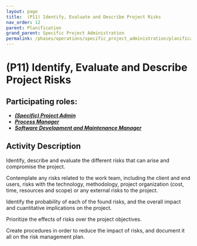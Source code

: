 ```yaml
---
layout: page
title:  (P11) Identify, Evaluate and Describe Project Risks
nav_order: 12
parent: Planification
grand_parent: Specific Project Administration
permalink: /phases/operations/specific_project_administration/planification/p11/
---
```


# (P11) Identify, Evaluate and Describe Project Risks

## Participating roles:
* <a href="/roles/">_**(Specific) Project Admin**_</a>
* <a href="/roles/">_**Process Manager**_</a>
* <a href="/roles/">_**Software Development and Maintenance Manager**_</a>

## Activity Description
Identify, describe and evaluate the different risks that can arise and compromise the project.

Contemplate any risks related to the work team, including the client and end users, risks with the technology, methodology, project organization (cost, time, resources and scope) or any external risks to the project.

Identify the probability of each of the found risks, and the overall impact and cuantitative implications on the project.

Prioritize the effects of risks over the project objectives.

Create procedures in order to reduce the impact of risks, and document it all on the risk management plan.